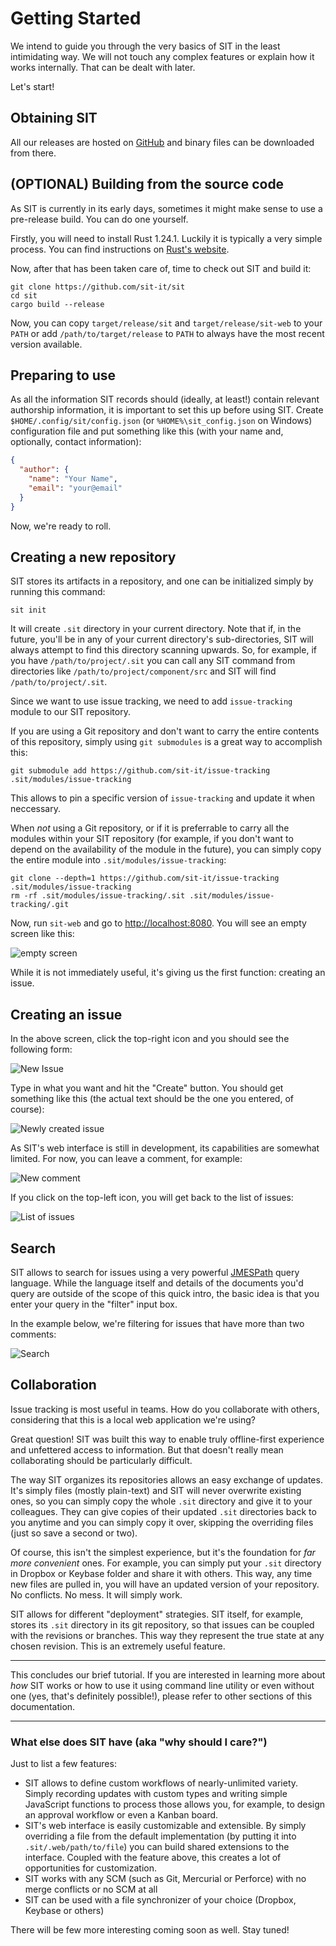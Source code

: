 # Getting Started

We intend to guide you through the very basics of SIT
in the least intimidating way. We will not touch any
complex features or explain how it works internally. That can
be dealt with later.

Let's start!

## Obtaining SIT

All our releases are hosted on [GitHub](https://github.com/sit-it/sit/releases)
and binary files can be downloaded from there.

## (OPTIONAL) Building from the source code

As SIT is currently in its early days, sometimes
it might make sense to use a pre-release build. You
can do one yourself.

Firstly, you will need to install Rust 1.24.1. Luckily
it is typically a very simple process. You can find
instructions on [Rust's website](https://www.rust-lang.org/en-US/install.html).

Now, after that has been taken care of, time to check
out SIT and build it:

```
git clone https://github.com/sit-it/sit
cd sit
cargo build --release
```

Now, you can copy `target/release/sit` and `target/release/sit-web` to your
`PATH` or add `/path/to/target/release` to `PATH` to always have the most
recent version available.

## Preparing to use

As all the information SIT records should (ideally, at least!) contain relevant authorship information, it is important to set this up before using SIT. Create `$HOME/.config/sit/config.json` (or `%HOME%\sit_config.json` on Windows) configuration file and put something like this (with your name and, optionally, contact information):

```json
{
  "author": {
    "name": "Your Name",
    "email": "your@email"
  }
}
```

Now, we're ready to roll.

## Creating a new repository

SIT stores its artifacts in a repository, and one can be initialized
simply by running this command:

```
sit init
```

It will create `.sit` directory in your current directory. Note that if, in the
future, you'll be in any of your current directory's sub-directories, SIT will
always attempt to find this directory scanning upwards. So, for example, if you
have `/path/to/project/.sit` you can call any SIT command from directories like
`/path/to/project/component/src` and SIT will find `/path/to/project/.sit`.

Since we want to use issue tracking, we need to add `issue-tracking` module to
our SIT repository.

If you are using a Git repository and don't want to carry the entire contents of this repository, simply
using `git submodules` is a great way to accomplish this:

```
git submodule add https://github.com/sit-it/issue-tracking .sit/modules/issue-tracking
```

This allows to pin a specific version of `issue-tracking` and update it when neccessary.

When *not* using a Git repository, or if it is preferrable to carry all the modules within your SIT
repository (for example, if you don't want to depend on the availability of the module in the future),
you can simply copy the entire module into `.sit/modules/issue-tracking`:

```
git clone --depth=1 https://github.com/sit-it/issue-tracking .sit/modules/issue-tracking
rm -rf .sit/modules/issue-tracking/.sit .sit/modules/issue-tracking/.git
```

Now, run `sit-web` and go to [http://localhost:8080](http://localhost:8080). You
will see an empty screen like this:

![empty screen](getting_started/empty_screen.png)

While it is not immediately useful, it's giving us the first function: creating an issue.

## Creating an issue

In the above screen, click the top-right icon and you should see the following form:

![New Issue](getting_started/new_issue.png)

Type in what you want and hit the "Create" button. You should get something like this (the actual text should be the one you entered, of course):

![Newly created issue](getting_started/new_created_issue.png)

As SIT's web interface is still in development, its capabilities are somewhat limited. For now, you can leave a comment, for example:

![New comment](getting_started/new_comment.png)

If you click on the top-left icon, you will get back to the list of issues:

![List of issues](getting_started/issues.png)

## Search

SIT allows to search for issues using a very powerful [JMESPath](https://jmespath.org) query language. While the language itself and details of the documents you'd query are outside of the scope of this quick intro, the basic idea is that you enter your query in the "filter" input box.

In the example below, we're filtering for issues that have more than two comments:

![Search](getting_started/search.png)

## Collaboration

Issue tracking is most useful in teams. How do you collaborate with others, considering that this is a local web application we're using? 

Great question! SIT was built this way to enable truly offline-first experience and unfettered access to information. But that doesn't really mean collaborating should be particularly difficult.

The way SIT organizes its repositories allows an easy exchange of updates. It's simply files (mostly plain-text) and SIT will never overwrite existing ones, so you can simply copy the whole `.sit` directory and give it to your colleagues. They can give copies of their updated `.sit` directories back to you anytime and you can simply copy it over, skipping the overriding files (just so save a second or two).

Of course, this isn't the simplest experience, but it's the foundation for *far more convenient* ones. For example, you can simply put your `.sit` directory in Dropbox or Keybase folder and share it with others. This way, any time new files are pulled in, you will have an updated version of your repository. No conflicts. No mess. It will simply work.

SIT allows for different "deployment" strategies. SIT itself, for example, stores its `.sit` directory in its git repository, so that issues can be coupled with the revisions or branches. This way they represent the true state at any chosen revision. This is an extremely useful feature.

---

This concludes our brief tutorial. If you are interested in learning more about *how* SIT works or how to use it using command line utility or even without one (yes, that's definitely possible!), please refer to other sections of this documentation.

---

### What else does SIT have (aka "why should I care?")

Just to list a few features:

* SIT allows to define custom workflows of nearly-unlimited variety. Simply recording updates with custom types and writing simple JavaScript functions to process those allows you, for example,  to design an approval workflow or even a Kanban board.
* SIT's web interface is easily customizable and extensible. By simply overriding a file from the default implementation (by putting it into `.sit/.web/path/to/file`) you can build shared extensions to the interface. Coupled with the feature above, this creates a lot of opportunities for customization.
* SIT works with any SCM (such as Git, Mercurial or Perforce) with no merge conflicts or no SCM at all
* SIT can be used with a file synchronizer of your choice (Dropbox, Keybase or others)

There will be few more interesting coming soon as well. Stay tuned!
